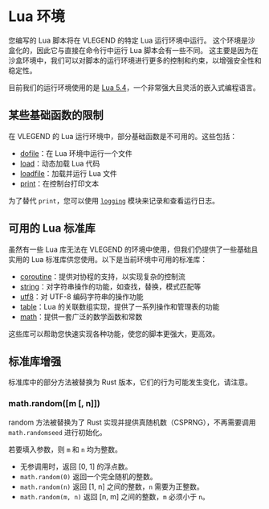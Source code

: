 # Lua 环境

您编写的 Lua 脚本将在 VLEGEND 的特定 Lua 运行环境中运行。
这个环境是沙盒化的，因此它与直接在命令行中运行 Lua 脚本会有一些不同。
这主要是因为在沙盒环境中，我们可以对脚本的运行环境进行更多的控制和约束，以增强安全性和稳定性。

目前我们的运行环境使用的是 [Lua 5.4](https://www.lua.org/manual/5.4/)，一个非常强大且灵活的嵌入式编程语言。

## 某些基础函数的限制

在 VLEGEND 的 Lua 运行环境中，部分基础函数是不可用的。这些包括：
- [dofile](https://www.lua.org/manual/5.4/manual.html#pdf-dofile)：在 Lua 环境中运行一个文件
- [load](https://www.lua.org/manual/5.4/manual.html#pdf-load)：动态加载 Lua 代码
- [loadfile](https://www.lua.org/manual/5.4/manual.html#pdf-loadfile)：加载并运行 Lua 文件
- [print](https://www.lua.org/manual/5.4/manual.html#pdf-print)：在控制台打印文本

为了替代 `print`，您可以使用 [`logging`](../api/logs.md) 模块来记录和查看运行日志。

## 可用的 Lua 标准库

虽然有一些 Lua 库无法在 VLEGEND 的环境中使用，但我们仍提供了一些基础且实用的 Lua 标准库供您使用。以下是当前环境中可用的标准库：
- [coroutine](https://www.lua.org/manual/5.4/manual.html#6.2)：提供对协程的支持，以实现复杂的控制流
- [string](https://www.lua.org/manual/5.4/manual.html#6.4)：对字符串操作的功能，如查找，替换，模式匹配等
- [utf8](https://www.lua.org/manual/5.4/manual.html#6.5)：对 UTF-8 编码字符串的操作功能
- [table](https://www.lua.org/manual/5.4/manual.html#6.6)：Lua 的关联数组实现，提供了一系列操作和管理表的功能
- [math](https://www.lua.org/manual/5.4/manual.html#6.7)：提供一套广泛的数学函数和常数

这些库可以帮助您快速实现各种功能，使您的脚本更强大，更高效。

## 标准库增强

标准库中的部分方法被替换为 Rust 版本，它们的行为可能发生变化，请注意。

### math.random([m [, n]])

random 方法被替换为了 Rust 实现并提供真随机数（CSPRNG），不再需要调用 `math.randomseed` 进行初始化。

若要填入参数，则 `m` 和 `n` 均为整数。

- 无参调用时，返回 [0, 1] 的浮点数。
- `math.random(0)` 返回一个完全随机的整数。
- `math.random(n)` 返回 [1, n] 之间的整数，`n` 需要为正整数。
- `math.random(m, n)` 返回 [n, m] 之间的整数，`m` 必须小于 `n`。